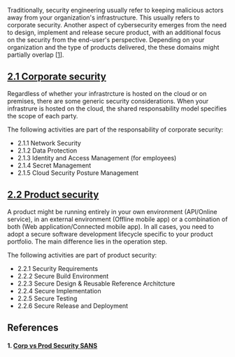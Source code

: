 Traditionally, security engineering usually refer to keeping malicious actors away from your organization's infrastructure. This usually refers to corporate security. Another aspect of cybersecurity emerges from the need to design, implement and release secure product, with an additional focus on the security from the end-user's perspective. Depending on your organization and the type of products delivered, the these domains might partially overlap [[1](#1-corp-vs-prod-security-sans)].

## [2.1 Corporate security](2-1-corporate-security.md)
Regardless of whether your infrastrcture is hosted on the cloud or on premises, there are some generic security considerations. When your infrastrure is hosted on the cloud, the shared responsability model specifies the scope of each party. 

The following activities are part of the responsability of corporate security: 
* 2.1.1 Network Security
* 2.1.2 Data Protection
* 2.1.3 Identity and Access Management (for employees)
* 2.1.4 Secret Management
* 2.1.5 Cloud Security Posture Management

## [2.2 Product security](2-2-product-security.md)
A product might be running entirely in your own environment (API/Online service), in an external environment (Offline mobile app) or a combination of both (Web application/Connected mobile app). In all cases, you need to adopt a secure software development lifecycle specific to your product portfolio. The main difference lies in the operation step. 

The following activities are part of product security: 
* 2.2.1 Security Requirements
* 2.2.2 Secure Build Environment
* 2.2.3 Secure Design & Reusable Reference Architcture
* 2.2.4 Secure Implementation 
* 2.2.5 Secure Testing 
* 2.2.6 Secure Release and Deployment

## References
#### 1. [Corp vs Prod Security SANS](https://www.sans.org/white-papers/34237/)
